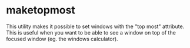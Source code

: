maketopmost
===========


This utility makes it possible to set windows with 
the "top most" attribute. This is useful when you 
want to be able to see a window on top of the focused
window (eg. the windows calculator). 

